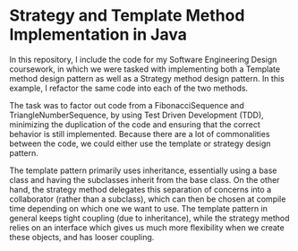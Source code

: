 # Strategy and Template Method Implementation in Java
In this repository, I include the code for my Software Engineering Design coursework, in which we were tasked with implementing both a Template method design pattern as well as a Strategy method design pattern. In this example, I refactor the same code into each of the two methods.

The task was to factor out code from a FibonacciSequence and TriangleNumberSequence, by using Test Driven Development (TDD), minimizing the duplication of the code and ensuring that the correct behavior is still implemented. Because there are a lot of commonalities between the code, we could either use the template or strategy design pattern.

The template pattern primarily uses inheritance, essentially using a base class and having the subclasses inherit from the base class. On the other hand, the strategy method delegates this separation of concerns into a collaborator (rather than a subclass), which can then be chosen at compile time depending on which one we want to use. The template pattern in general keeps tight coupling (due to inheritance), while the strategy method relies on an interface which gives us much more flexibility when we create these objects, and has looser coupling. 
